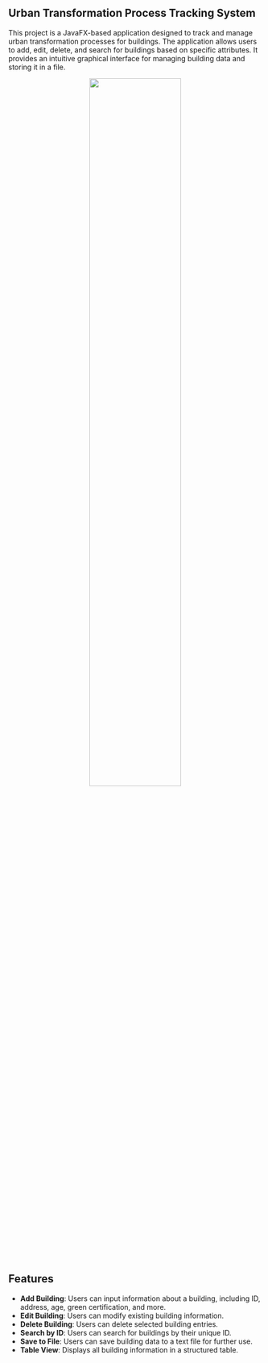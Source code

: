 ## Urban Transformation Process Tracking System

This project is a JavaFX-based application designed to track and manage urban transformation processes for buildings. The application allows users to add, edit, delete, and search for buildings based on specific attributes. It provides an intuitive graphical interface for managing building data and storing it in a file.

<p align="center">
<img width="60%" length="60%" align="center" src="https://github.com/user-attachments/assets/5f38a586-2a33-456d-bebe-4a1cd4fa6f62">
</p>

## Features

- **Add Building**: Users can input information about a building, including ID, address, age, green certification, and more.
- **Edit Building**: Users can modify existing building information.
- **Delete Building**: Users can delete selected building entries.
- **Search by ID**: Users can search for buildings by their unique ID.
- **Save to File**: Users can save building data to a text file for further use.
- **Table View**: Displays all building information in a structured table.
